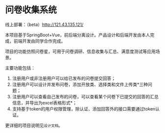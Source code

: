 # 问卷收集系统

线上部署：（beta）http://121.43.135.121/

本项目基于SpringBoot+Vue，前后端分离设计。产品设计和后端开发由本人完成，前端开发由同学合作完成。

项目的功能仿照问卷星，可用于问卷调研、信息收集与汇总、满意度测试等应用场景。

主要功能包括：

1. 注册用户或非注册用户可以给已发布的问卷提交回答；
2. 注册用户可以设计并发布问卷，添加开放类、选择类和文件上传类*三种问题；
3. 注册用户可以查看自己发布的问卷，可以查看某个问卷下已提交的回答的汇总信息，并导出为excel表格形式*；
4. 支持基于token的用户权限管理，除认证、添加回答外的接口需要通过token认证。

更详细的项目说明见`设计文档`。

